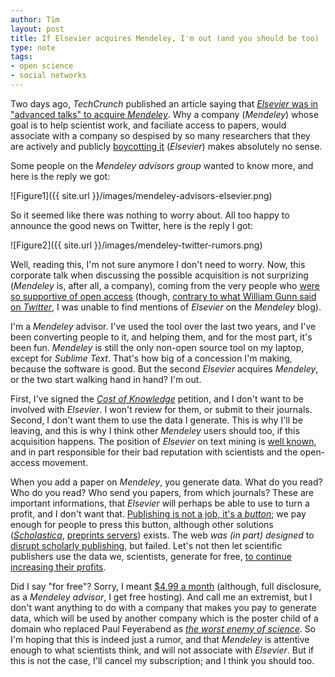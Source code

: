 ```yaml
---
author: Tim
layout: post
title: If Elsevier acquires Mendeley, I'm out (and you should be too)
type: note
tags:
- open science
- social networks
---
```


Two days ago, *TechCrunch* published an article saying that [*Elsevier* was in "advanced talks" to acquire *Mendeley*](http://techcrunch.com/2013/01/17/elsevier-mendeley-education/). Why a company (*Mendeley*) whose goal is to help scientist work, and faciliate access to papers, would associate with a company so despised by so many researchers that they are actively and publicly [boycotting it](http://thecostofknowledge.com/) (*Elsevier*) makes absolutely no sense.

Some people on the *Mendeley advisors group* wanted to know more, and here is the reply we got:

![Figure1]({{ site.url }}/images/mendeley-advisors-elsevier.png)

So it seemed like there was nothing to worry about. All too happy to announce the good news on Twitter, here is the reply I got:

![Figure2]({{ site.url }}/images/mendeley-twitter-rumors.png)

Well, reading this, I'm not sure anymore I don't need to worry. Now, this corporate talk when discussing the possible acquisition is not surprizing (*Mendeley* is, after all, a company), coming from the very people who [were so supportive of open access](http://blog.mendeley.com/open-access/support-free-access-to-scientific-journal-articles-arising-from-taxpayer-funded-research-oamonday/) (though, [contrary to what William Gunn said on *Twitter*](https://twitter.com/mrgunn/status/292479547079794688), I was unable to find mentions of *Elsevier* on the *Mendeley* blog).

I'm a *Mendeley* advisor. I've used the tool over the last two years, and I've been converting people to it, and helping them, and for the most part, it's been fun. *Mendeley* is still the only non-open source tool on my laptop, except for *Sublime Text*. That's how big of a concession I'm making, because the software is good. But the second *Elsevier* acquires *Mendeley*, or the two start walking hand in hand? I'm out.

First, I've signed the [*Cost of Knowledge*](http://thecostofknowledge.com/) petition, and I don't want to be involved with *Elsevier*. I won't review for them, or submit to their journals. Second, I don't want them to use the data I generate. This is why I'll be leaving, and this is why I think other *Mendeley* users should too, if this acquisition happens. The position of *Elsevier* on text mining is [well known](http://researchremix.wordpress.com/2012/04/13/elsevier-response/), and in part responsible for their bad reputation with scientists and the open-access movement.

When you add a paper on *Mendeley*, you generate data. What do you read? Who do you read? Who send you papers, from which journals? These are important informations, that *Elsevier* will perhaps be able to use to turn a profit, and I don't want that. [Publishing is not a job, it's a *button*](http://blog.findings.com/post/20527246081/how-we-will-read-clay-shirky); we pay enough for people to press this button, although other solutions ([*Scholastica*](http://innge.net/?q=node/327), [preprints servers](http://innge.net/?q=node/330)) exists. The web *was (in part) designed* to [disrupt scholarly publishing](http://scholarlykitchen.sspnet.org/2010/01/04/why-hasnt-scientific-publishing-been-disrupted-already/), but failed. Let's not then let scientific publishers use the data we, scientists, generate for free, [to continue increasing their profits](http://www.guardian.co.uk/commentisfree/2011/aug/29/academic-publishers-murdoch-socialist).

Did I say "for free"? Sorry, I meant [$4.99 a month](http://www.mendeley.com/upgrade/storage/) (although, full disclosure, as a *Mendeley advisor*, I get free hosting). And call me an extremist, but I don't want anything to do with a company that makes you pay to generate data, which will be used by another company which is the poster child of a domain who replaced Paul Feyerabend as [*the worst enemy of science*](http://www.guardian.co.uk/science/2012/jan/16/academic-publishers-enemies-science). So I'm hoping that this is indeed just a rumor, and that *Mendeley* is attentive enough to what scientists think, and will not associate with *Elsevier*. But if this is not the case, I'll cancel my subscription; and I think you should too.
